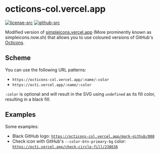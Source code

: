 # octicons-col.vercel.app

[![license-src]][license-href]
[![github-src]][github-href]

Modified version of [simpleicons.vercel.app](https://simpleicons.vercel.app) (More prominently known as simpleicons.now.sh) that allows you to use coloured versions of GitHub's [Octicons](https://primer.style/octicons).

## Scheme

You can use the following URL patterns:

- `https://octicons-col.vercel.app/:name/:color`
- `https://octi.vercel.app/:name/:color`

`:color` is optional and will result in the SVG using `undefined` as its fill color, resulting in a black fill.

## Examples

Some examples:

- Black GitHub logo: [`https://octicons-col.vercel.app/mark-github/000`](https://octicons-col.vercel.app/mark-github/000)
- Check icon with GitHub's `--color-btn-primary-bg` color: [`https://octi.vercel.app/check-circle-fill/238636`](https://octi.vercel.app/check-circle-fill/238636)

[license-src]: https://img.shields.io/badge/License-MIT-blue
[license-href]: https://github.com/Andre601/octicons-col.vercel.app/blob/master/LICENSE
[github-src]: https://img.shields.io/badge/-Andre601%2Focticons-col.vercel.app-blue?logo=github&labelColor=777
[github-href]: https://github.com/Andre601/octicons-col.vercel.app
